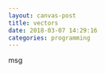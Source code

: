 ```yaml
---
layout: canvas-post
title: vectors
date: 2018-03-07 14:29:16
categories: programming
---
```


<p id="outbox">msg</p>

<script>

const c = canvas.getContext('2d')

const h = canvas.height
const w = canvas.width

var log = document.querySelector('#outbox')

class Vector {
	static fromPolar(theta, r) {
		return new Vector(r * Math.cos(theta), - r * Math.sin(theta))
	}
	constructor(x, y) {
		this.x = x
		this.y = y
	}

	// copy of the current Vector
	currentVec() {
		return new Vector(this.x, this.y)
	}

	plus(val) {
		// scalar mult
		if (typeof val == "number") {
			return new Vector(this.x + val, this.y + val)
		}

		// dot product
		if (val instanceof Vector) {
			return new Vector(this.x + val.x, this.y + val.y)
		}

		throw "arg must be Vector or number"
	}

	minus(val) {
	// scalar mult
		if (typeof val == "number") {
			return new Vector(this.x - val, this.y - val)
		}

		// dot product
		if (val instanceof Vector) {
			return new Vector(this.x - val.x, this.y - val.y)
		}

		throw "arg must be Vector or number"
	}

	mult(val) {
		// scalar mult
		if (typeof val == "number") {
			return new Vector(this.x * val, this.y * val)
		}

		// dot product
		if (val instanceof Vector) {
			return this.x * val.x + this.y + val.y
		}

		throw "arg must be Vector or number"

	}

	div(val) {
		// scalar div
		if (typeof val != "number") {
			throw "arg must be number"
		}

		return mult(1.0/val)
	}

	mag() {
		return Math.sqrt(this.x ** 2 + this.y ** 2)
	}

	theta() {
		return Math.atan2(this.y, this.x)
	}
}

const mouse = new Vector(0, 0);

// update mouse location
(function(){
	let bw = parseInt(
		getComputedStyle(canvas)
			.getPropertyValue("border-top-width")
			.replace("px", "")
	)

	canvas.addEventListener("mousemove", (e) => {
		mouse.x = e.x - canvas.offsetLeft - bw
		mouse.y = e.y - canvas.offsetTop - bw
	})
})();


drag_start = null
drag_end = null

// touch support
if( /Android|webOS|iPhone|iPad|iPod|BlackBerry/i.test(navigator.userAgent) ) {
	let is_start = true

	canvas.addEventListener("mousedown", (e) => {
		if (is_start) {
			drag_start = mouse.currentVec()
			drag_end = mouse	
			is_start = false
		} else {
			drag_end = mouse.currentVec()
			is_start = true
		}
	})
} else {
	canvas.addEventListener("mousedown", (e) => {
		drag_start = mouse.currentVec()
		drag_end = mouse
	})

	canvas.addEventListener("mouseup", (e) => {
		drag_end = mouse.currentVec()
	})
}



// vertecies, center, radius, rotation
function makeEqPoly(numVert, center, radius, theta) {
	let slice = 2 * Math.PI / numVert

	c.beginPath()
	let v = Vector.fromPolar(theta, radius).plus(center)
	c.moveTo(v.x, v.y)
	for(let i = 1; i <= numVert; i ++) {
		let ang = theta + slice * i
		v = Vector.fromPolar(ang, radius).plus(center)
		c.lineTo(v.x, v.y)
	}
	c.stroke()
}

function makeLine(p1, p2, style) {
	c.strokeStyle = style
	c.beginPath()
	c.moveTo(p1.x, p1.y)
	c.lineTo(p2.x, p2.y)
	c.stroke()
}

function makeVector(p1, p2) {
	let ret = new Vector(p2.x - p1.x, p1.y - p2.y)

	makeLine(p1, p2, 'black')
	makeEqPoly(3, p2, 10, ret.theta())

	// x component
	makeLine(p1, new Vector(p2.x, p1.y), 'blue')

	// y component
	makeLine(p1, new Vector(p1.x, p2.y), 'green')

	// y inverted because positive y is down in canvas
	return ret
}

function animate() {

	// clear screen
	c.clearRect(0, 0, canvas.width, canvas.height)

	let v = new Vector(0, 0)

	if (drag_start) {
		v = makeVector(drag_start, drag_end)
	}

	log.innerHTML = `
	X: ${v.x} <br/>
	Y: ${v.y} <br/>
	Magnitude: ${v.mag().toFixed(2)} <br/>
	Angle: ${(360 * v.theta() / (2 * Math.PI)).toFixed(2)}°`

	window.requestAnimationFrame(animate)
}

animate()

</script>
